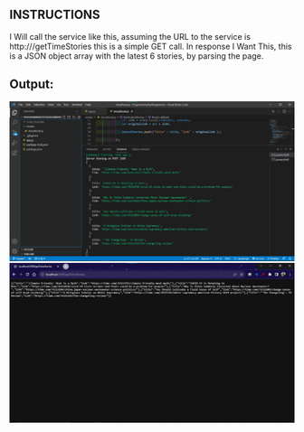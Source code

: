 
## INSTRUCTIONS

I Will call the service like this, assuming the URL to the service is
http://<localhost>/getTimeStories this is a simple GET call. In response I Want This,
this is a JSON object array with the latest 6 stories, by parsing the page.

## Output:
![Output Image](output.jpg)
![Output Image](output2.jpg)